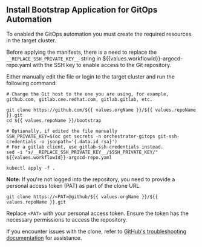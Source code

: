 ## Install Bootstrap Application for GitOps Automation

To enabled the GitOps automation you must create the required resources in the target cluster.

Before applying the manifests, there is a need to replace the `__REPLACE_SSH_PRIVATE_KEY__` string in ${{values.workflowId}}-argocd-repo.yaml with the SSH key to enable access to the Git repository.

Either manually edit the file or login to the target cluster and run the following command:

```
# Change the Git host to the one you are using, for example, github.com, gitlab.cee.redhat.com, gitlab.gitlab, etc.

git clone https://github.com/${{ values.orgName }}/${{ values.repoName }}.git
cd ${{ values.repoName }}/bootstrap

# Optionally, if edited the file manually
SSH_PRIVATE_KEY=$(oc get secrets -n orchestrator-gitops git-ssh-credentials -o jsonpath='{.data.id_rsa}') 
# For a gitlab client, use gitlab-ssh-credentials instead. 
sed -i "s/__REPLACE_SSH_PRIVATE_KEY__/$SSH_PRIVATE_KEY/" ${{values.workflowId}}-argocd-repo.yaml

kubectl apply -f .
```

**Note:** If you're not logged into the repository, you need to provide a personal access token (PAT) as part of the clone URL.

```
git clone https://<PAT>@github/${{ values.orgName }}/${{ values.repoName }}.git
```

Replace `<PAT>` with your personal access token. Ensure the token has the necessary permissions to access the repository.

If you encounter issues with the clone, refer to [GitHub's troubleshooting documentation](https://docs.github.com/en/repositories/creating-and-managing-repositories/troubleshooting-cloning-errors) for assistance.
